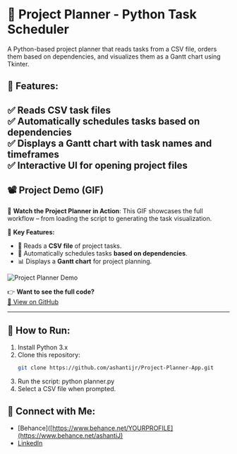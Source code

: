 # 📝 Project Planner - Python Task Scheduler

A Python-based project planner that reads tasks from a CSV file, orders them based on dependencies, and visualizes them as a Gantt chart using Tkinter.

## 📌 Features:
✅ Reads CSV task files  
✅ Automatically schedules tasks based on dependencies  
✅ Displays a Gantt chart with task names and timeframes  
✅ Interactive UI for opening project files  
---

## **📽️ Project Demo (GIF)**
🎥 **Watch the Project Planner in Action**: This GIF showcases the full workflow – from loading the script to generating the task visualization.

📌 **Key Features:**
- 📂 Reads a **CSV file** of project tasks.
- 🔄 Automatically schedules tasks **based on dependencies**.
- 📊 Displays a **Gantt chart** for project planning.

![Project Planner Demo](https://github.com/ashantijr/Project-Planner-App/blob/main/Project%20Planner%20demo.gif)

👉 **Want to see the full code?**  
[📂 View on GitHub](https://github.com/ashantijr/Project-Planner-App)

---
## 🚀 How to Run:
1. Install Python 3.x
2. Clone this repository:
   ```bash
   git clone https://github.com/ashantijr/Project-Planner-App.git
3. Run the script: python planner.py
4. Select a CSV file when prompted.

## 🔗 Connect with Me:
- [Behance]([https://www.behance.net/YOURPROFILE](https://www.behance.net/ashantiJ)
- [LinkedIn](https://www.linkedin.com/in/ashanti-j-retana/)

